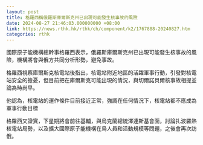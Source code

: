 ```yaml
---
layout: post
title: 格羅西稱俄羅斯庫爾斯克州已出現可能發生核事故的風險
date: 2024-08-27 21:46:03.000000000 +08:00
link: https://news.rthk.hk/rthk/ch/component/k2/1767888-20240827.htm
categories: rthk
---
```


國際原子能機構總幹事格羅西表示，俄羅斯庫爾斯克州已出現可能發生核事故的風險，機構將會與俄方共同分析形勢，避免事故。

格羅西視察庫爾斯克核電站後指出，核電站附近地區的活躍軍事行動，引發對核電站安全的擔憂，但目前把在庫爾斯克可能出現的情況，與切爾諾貝爾核事故相提並論為時尚早。

他認為，核電站的運作條件目前接近正常，強調在任何情況下，核電站都不應成為軍事行動目標

格羅西又證實，下星期將會前往基輔，與烏克蘭總統澤連斯基會面，討論扎波羅熱核電站局勢，以及擴大國際原子能機構在烏人員和活動規模等問題，之後會再次訪俄。
